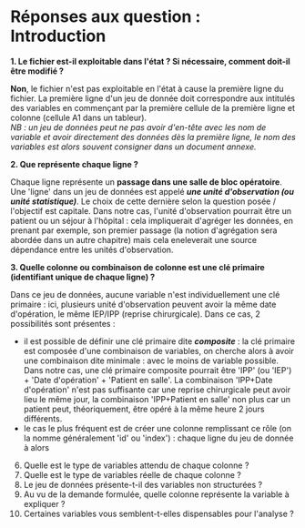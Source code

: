 # Réponses aux question : Introduction

**1. Le fichier est-il exploitable dans l'état ? Si nécessaire, comment doit-il être modifié ?**
     
   **Non**, le fichier n'est pas exploitable en l'état à cause la première ligne du fichier. La première ligne d'un jeu de donnée doit correspondre aux intitulés des variables en commençant par la première cellule de la première ligne et colonne (cellule A1 dans un tableur).  
     *NB : un jeu de données peut ne pas avoir d'en-tête avec les nom de variable et avoir directement des données dès la première ligne, le nom des variables est alors souvent consigner dans un document annexe.*  
  
**2. Que représente chaque ligne ?**
     
   Chaque ligne représente un **passage dans une salle de bloc opératoire**. Une 'ligne' dans un jeu de données est appelé ***une unité d'observation (ou unité statistique)***. Le choix de cette dernière selon la question posée / l'objectif est capitale.
   Dans notre cas, l'unité d'observation pourrait être un patient ou un séjour à l'hôpital : cela impliquerait d'agréger les données, en prenant par exemple, son premier passage (la notion d'agrégation sera abordée dans un autre chapitre) mais cela eneleverait une source dépendance entre les unités d'observation.
    
**3. Quelle colonne ou combinaison de colonne est une clé primaire (identifiant unique de chaque ligne) ?**  
  
   Dans ce jeu de données, aucune variable n'est individuellement une clé primaire : ici, plusieurs unité d'observation peuvent avoir la même date d'opération, le même IEP/IPP (reprise chirurgicale). Dans ce cas, 2 possibilités sont présentes :
   - il est possible de définir une clé primaire dite ***composite*** : la clé primaire est composée d'une combinaison de variables, on cherche alors à avoir une combinaison dite minimale : avec le moins de variable possible. Dans notre cas, une clé primaire composite pourrait être 'IPP' (ou 'IEP') + 'Date d'opération' + 'Patient en salle'. La combinaison 'IPP+Date d'opération' n'est pas suffisante car une reprise chirurgicale peut avoir lieu le même jour, la combinaison 'IPP+Patient en salle' non plus car un patient peut, théoriquement, être opéré à la même heure 2 jours différents.
   - le cas le plus fréquent est de créer une colonne remplissant ce rôle (on la nomme généralement 'id' ou 'index') : chaque ligne du jeu de donnée à alors 
6. Quelle est le type de variables attendu de chaque colonne ?
7. Quelle est le type de variables réelle de chaque colonne ?
8. Le jeu de données présente-t-il des variables non structurées ?
9. Au vu de la demande formulée, quelle colonne représente la variable à expliquer ?
10. Certaines variables vous semblent-t-elles dispensables pour l'analyse ?
